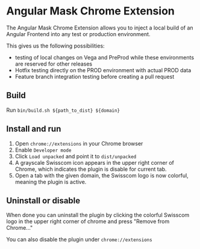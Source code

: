 # Angular Mask Chrome Extension

The Angular Mask Chrome Extension allows you to inject a local build of an Angular Frontend into any test or production environment.

This gives us the following possibilities:

- testing of local changes on Vega and PreProd while these environments are reserved for other releases
- Hotfix testing directly on the PROD environment with actual PROD data
- Feature branch integration testing before creating a pull request

## Build

Run `bin/build.sh ${path_to_dist} ${domain}`

## Install and run

1. Open `chrome://extensions` in your Chrome browser
2. Enable `Developer mode`
3. Click `Load unpacked` and point it to `dist/unpacked`
4. A grayscale Swisscom icon appears in the upper right corner of Chrome, which indicates the plugin is disable for current tab.
5. Open a tab with the given domain, the Swisscom logo is now colorful, meaning the plugin is active.

## Uninstall or disable

When done you can uninstall the plugin by clicking the colorful Swisscom logo in the upper right corner of chrome and press "Remove from Chrome..."

You can also disable the plugin under `chrome://extensions`
